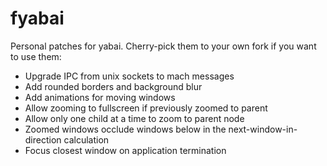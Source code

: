 # fyabai

Personal patches for yabai. Cherry-pick them to your own fork if you want to use them:

- Upgrade IPC from unix sockets to mach messages
- Add rounded borders and background blur
- Add animations for moving windows
- Allow zooming to fullscreen if previously zoomed to parent
- Allow only one child at a time to zoom to parent node
- Zoomed windows occlude windows below in the next-window-in-direction calculation
- Focus closest window on application termination
